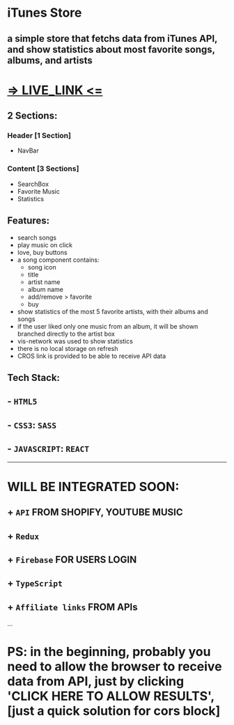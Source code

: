 # iTunes Store

## a simple store that fetchs data from iTunes API, and show statistics about most favorite songs, albums, and artists

# [=> LIVE_LINK <=](https://itunes-store.netlify.app/)

## 2 Sections:

### Header [1 Section]

- NavBar

### Content [3 Sections]

- SearchBox
- Favorite Music
- Statistics

## Features:

- search songs
- play music on click
- love, buy buttons
- a song component contains:
  - song icon
  - title
  - artist name
  - album name
  - add/remove > favorite
  - buy
- show statistics of the most 5 favorite artists, with their albums and songs
- if the user liked only one music from an album, it will be shown branched
  directly to the artist box
- vis-network was used to show statistics
- there is no local storage on refresh
- CROS link is provided to be able to receive API data

## Tech Stack:
##  - `HTML5`
##  - `CSS3`: `SASS`
##  - `JAVASCRIPT`: `REACT`

-----
# WILL BE INTEGRATED SOON:
## + `API` FROM SHOPIFY, YOUTUBE MUSIC
## + `Redux`
## + `Firebase` FOR USERS LOGIN
## + `TypeScript`
## + `Affiliate links` FROM APIs
...
# PS: in the beginning, probably you need to allow the browser to receive data from API, just by clicking 'CLICK HERE TO ALLOW RESULTS', [just a quick solution for cors block]
